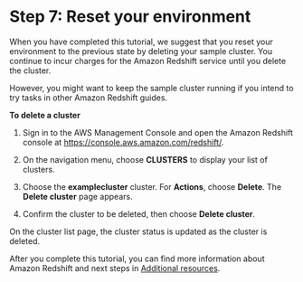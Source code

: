 # Step 7: Reset your environment<a name="rs-gsg-clean-up-tasks"></a>

When you have completed this tutorial, we suggest that you reset your environment to the previous state by deleting your sample cluster\. You continue to incur charges for the Amazon Redshift service until you delete the cluster\.

However, you might want to keep the sample cluster running if you intend to try tasks in other Amazon Redshift guides\. 

**To delete a cluster**

1. Sign in to the AWS Management Console and open the Amazon Redshift console at [https://console\.aws\.amazon\.com/redshift/](https://console.aws.amazon.com/redshift/)\.

1. On the navigation menu, choose **CLUSTERS** to display your list of clusters\. 

1. Choose the **examplecluster** cluster\. For **Actions**, choose **Delete**\. The **Delete cluster** page appears\. 

1. Confirm the cluster to be deleted, then choose **Delete cluster**\. 

On the cluster list page, the cluster status is updated as the cluster is deleted\. 

After you complete this tutorial, you can find more information about Amazon Redshift and next steps in [Additional resources](additional-resources.md)\.